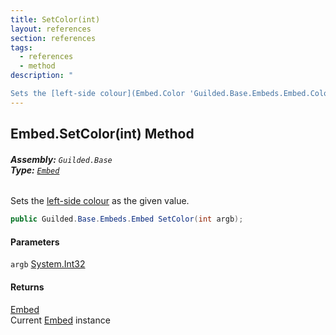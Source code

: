 ```yaml
---
title: SetColor(int)
layout: references
section: references
tags:
  - references
  - method
description: "

Sets the [left-side colour](Embed.Color 'Guilded.Base.Embeds.Embed.Color') as the given value."
---
```


## Embed.SetColor(int) Method
###### **Assembly:** `Guilded.Base`<br/>**Type:** [`Embed`](Embed 'Guilded.Base.Embeds.Embed')

Sets the [left-side colour](Embed.Color 'Guilded.Base.Embeds.Embed.Color') as the given value.

```csharp
public Guilded.Base.Embeds.Embed SetColor(int argb);
```
#### Parameters

<a name='Guilded.Base.Embeds.Embed.SetColor(int).argb'></a>

`argb` [System.Int32](https://docs.microsoft.com/en-us/dotnet/api/System.Int32 'System.Int32')

#### Returns
[Embed](Embed 'Guilded.Base.Embeds.Embed')  
Current [Embed](Embed 'Guilded.Base.Embeds.Embed') instance